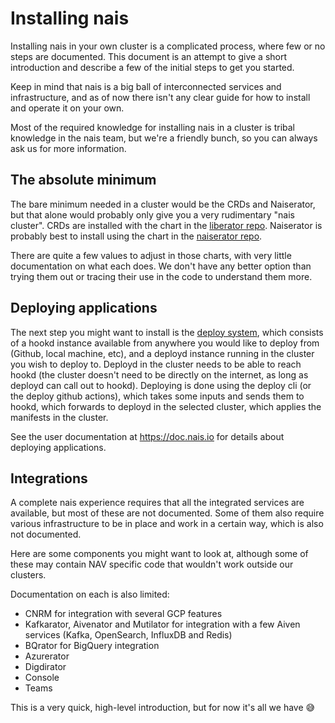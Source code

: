 Installing nais
===============

Installing nais in your own cluster is a complicated process, where few or no steps are documented.
This document is an attempt to give a short introduction and describe a few of the initial steps to get you started.

Keep in mind that nais is a big ball of interconnected services and infrastructure, and as of now there isn't any clear guide for how to install and operate it on your own. 

Most of the required knowledge for installing nais in a cluster is tribal knowledge in the nais team, but we're a friendly bunch, so you can always ask us for more information.


## The absolute minimum

The bare minimum needed in a cluster would be the CRDs and Naiserator, but that alone would probably only give you a very rudimentary "nais cluster".
CRDs are installed with the chart in the [liberator repo](https://github.com/nais/liberator/tree/main/charts).
Naiserator is probably best to install using the chart in the [naiserator repo](https://github.com/nais/naiserator/tree/master/charts/naiserator?rgh-link-date=2023-09-12T11%3A16%3A47Z).

There are quite a few values to adjust in those charts, with very little documentation on what each does.
We don't have any better option than trying them out or tracing their use in the code to understand them more.


## Deploying applications

The next step you might want to install is the [deploy system](https://github.com/nais/deploy/tree/master/charts), which consists of a hookd instance available from anywhere you would like to deploy from (Github, local machine, etc), and a deployd instance running in the cluster you wish to deploy to.
Deployd in the cluster needs to be able to reach hookd (the cluster doesn't need to be directly on the internet, as long as deployd can call out to hookd).
Deploying is done using the deploy cli (or the deploy github actions), which takes some inputs and sends them to hookd, which forwards to deployd in the selected cluster, which applies the manifests in the cluster.

See the user documentation at https://doc.nais.io for details about deploying applications.


## Integrations

A complete nais experience requires that all the integrated services are available, but most of these are not documented.
Some of them also require various infrastructure to be in place and work in a certain way, which is also not documented.

Here are some components you might want to look at, although some of these may contain NAV specific code that wouldn't work outside our clusters.

Documentation on each is also limited:

* CNRM for integration with several GCP features
* Kafkarator, Aivenator and Mutilator for integration with a few Aiven services (Kafka, OpenSearch, InfluxDB and Redis)
* BQrator for BigQuery integration
* Azurerator
* Digdirator
* Console
* Teams

This is a very quick, high-level introduction, but for now it's all we have 😅